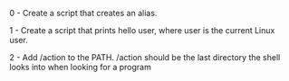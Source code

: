 0 - Create a script that creates an alias.

1 - Create a script that prints hello user, where user is the current Linux user.

2 - Add /action to the PATH. /action should be the last directory the shell looks into when looking for a program
